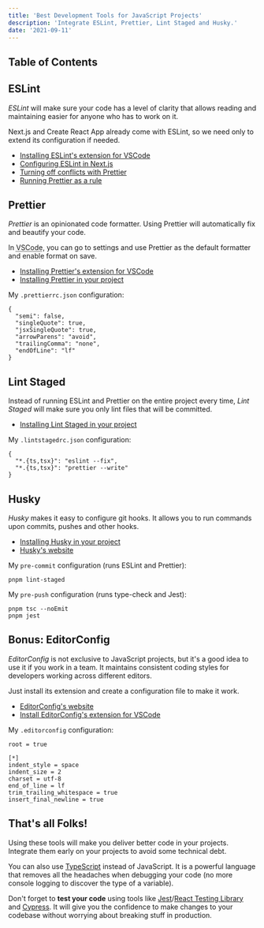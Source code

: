 ```yaml
---
title: 'Best Development Tools for JavaScript Projects'
description: 'Integrate ESLint, Prettier, Lint Staged and Husky.'
date: '2021-09-11'
---
```


## Table of Contents

## ESLint

<dfn>ESLint</dfn> will make sure your code has a level of clarity that allows reading and maintaining easier for anyone who has to work on it.

Next.js and Create React App already come with ESLint, so we need only to extend its configuration if needed.

- [Installing ESLint's extension for VSCode](https://marketplace.visualstudio.com/items?itemName=dbaeumer.vscode-eslint)
- [Configuring ESLint in Next.js](https://nextjs.org/docs/basic-features/eslint)
- [Turning off conflicts with Prettier](https://github.com/prettier/eslint-config-prettier)
- [Running Prettier as a rule](https://github.com/prettier/eslint-plugin-prettier)

## Prettier

<dfn>Prettier</dfn> is an opinionated code formatter. Using Prettier will automatically fix and beautify your code.

In <abbr title="Visual Studio Code">VSCode</abbr>, you can go to settings and use Prettier as the default formatter and enable format on save.

- [Installing Prettier's extension for VSCode](https://marketplace.visualstudio.com/items?itemName=esbenp.prettier-vscode)
- [Installing Prettier in your project](https://prettier.io/docs/en/install.html)

My `.prettierrc.json` configuration:

```json[class="line-numbers"]
{
  "semi": false,
  "singleQuote": true,
  "jsxSingleQuote": true,
  "arrowParens": "avoid",
  "trailingComma": "none",
  "endOfLine": "lf"
}
```

## Lint Staged

Instead of running ESLint and Prettier on the entire project every time, <dfn>Lint Staged</dfn> will make sure you only lint files that will be committed.

- [Installing Lint Staged in your project](https://github.com/okonet/lint-staged)

My `.lintstagedrc.json` configuration:

```json[class="line-numbers"]
{
  "*.{ts,tsx}": "eslint --fix",
  "*.{ts,tsx}": "prettier --write"
}
```

## Husky

<dfn>Husky</dfn> makes it easy to configure git hooks. It allows you to run commands upon commits, pushes and other hooks.

- [Installing Husky in your project](https://github.com/typicode/husky)
- [Husky's website](https://typicode.github.io/husky/#/)

My `pre-commit` configuration (runs ESLint and Prettier):

```json[class="line-numbers"]
pnpm lint-staged
```

My `pre-push` configuration (runs type-check and Jest):

```json[class="line-numbers"]
pnpm tsc --noEmit
pnpm jest
```

## Bonus: EditorConfig

<dfn>EditorConfig</dfn> is not exclusive to JavaScript projects, but it's a good idea to use it if you work in a team. It maintains consistent coding styles for developers working across different editors.

Just install its extension and create a configuration file to make it work.

- [EditorConfig's website](https://editorconfig.org/)
- [Install EditorConfig's extension for VSCode](https://marketplace.visualstudio.com/items?itemName=EditorConfig.EditorConfig)

My `.editorconfig` configuration:

```json[class="line-numbers"]
root = true

[*]
indent_style = space
indent_size = 2
charset = utf-8
end_of_line = lf
trim_trailing_whitespace = true
insert_final_newline = true
```

## That's all Folks!

Using these tools will make you deliver better code in your projects. Integrate them early on your projects to avoid some technical debt.

You can also use [TypeScript](https://www.typescriptlang.org/) instead of JavaScript. It is a powerful language that removes all the headaches when debugging your code (no more console logging to discover the type of a variable).

Don't forget to **test your code** using tools like [Jest](https://jestjs.io/)/[React Testing Library](https://testing-library.com/) and [Cypress](https://www.cypress.io/). It will give you the confidence to make changes to your codebase without worrying about breaking stuff in production.

